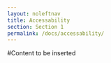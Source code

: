 ```yaml
---
layout: noleftnav
title: Accessability
section: Section 1
permalink: /docs/accessability/
---
```



#Content to be inserted